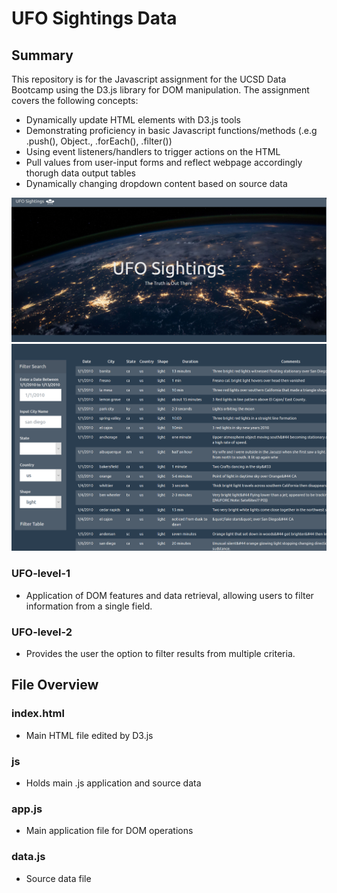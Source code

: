 # UFO Sightings Data

## Summary
This repository is for the Javascript assignment for the UCSD Data Bootcamp using the D3.js library for DOM manipulation. The assignment covers the following concepts:
- Dynamically update HTML elements with D3.js tools
- Demonstrating proficiency in basic Javascript functions/methods (.e.g .push(), Object., .forEach(), .filter())
- Using event listeners/handlers to trigger actions on the HTML
- Pull values from user-input forms and reflect webpage accordingly thorugh data output tables
- Dynamically changing dropdown content based on source data

<img src="UFO-level-2/static/images/javascript_demo_001.png" width="600"/>

<img src="UFO-level-2/static/images/javascript_demo_002.png" width="600"/>

### UFO-level-1
- Application of DOM features and data retrieval, allowing users to filter information from a single field.

### UFO-level-2
- Provides the user the option to filter results from multiple criteria.

## File Overview
### index.html
- Main HTML file edited by D3.js

### js
- Holds main .js application and source data

### app.js
- Main application file for DOM operations

### data.js
- Source data file
